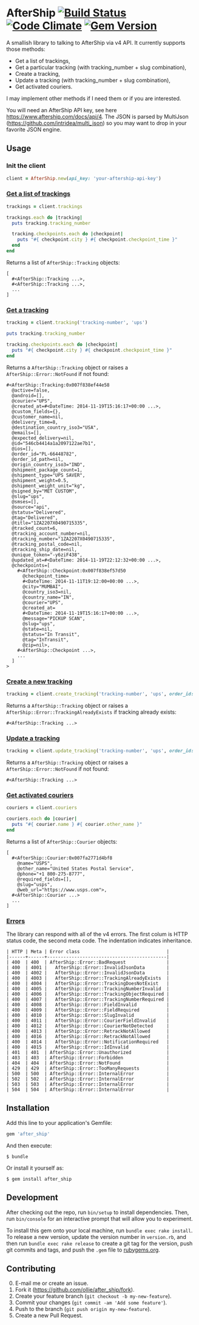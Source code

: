 # AfterShip [![Build Status](https://img.shields.io/travis/ollie/after_ship/master.svg)](https://travis-ci.org/ollie/after_ship) [![Code Climate](https://img.shields.io/codeclimate/github/ollie/after_ship.svg)](https://codeclimate.com/github/ollie/after_ship) [![Gem Version](https://img.shields.io/gem/v/after_ship.svg)](https://rubygems.org/gems/after_ship)

A smallish library to talking to AfterShip via v4 API. It currently supports
those methods:

* Get a list of trackings,
* Get a particular tracking (with tracking_number + slug combination),
* Create a tracking,
* Update a tracking (with tracking_number + slug combination),
* Get activated couriers.

I may implement other methods if I need them or if you are interested.

You will need an AfterShip API key, see here https://www.aftership.com/docs/api/4.
The JSON is parsed by MultiJson (https://github.com/intridea/multi_json) so
you may want to drop in your favorite JSON engine.

## Usage

### Init the client

```ruby
client = AfterShip.new(api_key: 'your-aftership-api-key')
```

### [Get a list of trackings][trackings_url]

```ruby
trackings = client.trackings

trackings.each do |tracking|
  puts tracking.tracking_number

  tracking.checkpoints.each do |checkpoint|
    puts "#{ checkpoint.city } #{ checkpoint.checkpoint_time }"
  end
end
```

Returns a list of `AfterShip::Tracking` objects:

```
[
  #<AfterShip::Tracking ...>,
  #<AfterShip::Tracking ...>,
  ...
]
```

### [Get a tracking][tracking_url]

```ruby
tracking = client.tracking('tracking-number', 'ups')

puts tracking.tracking_number

tracking.checkpoints.each do |checkpoint|
  puts "#{ checkpoint.city } #{ checkpoint.checkpoint_time }"
end
```

Returns a `AfterShip::Tracking` object or raises a `AfterShip::Error::NotFound` if not found:

```
#<AfterShip::Tracking:0x007f838ef44e58
  @active=false,
  @android=[],
  @courier="UPS",
  @created_at=#<DateTime: 2014-11-19T15:16:17+00:00 ...>,
  @custom_fields={},
  @customer_name=nil,
  @delivery_time=8,
  @destination_country_iso3="USA",
  @emails=[],
  @expected_delivery=nil,
  @id="546cb4414a1a2097122ae7b1",
  @ios=[],
  @order_id="PL-66448782",
  @order_id_path=nil,
  @origin_country_iso3="IND",
  @shipment_package_count=1,
  @shipment_type="UPS SAVER",
  @shipment_weight=0.5,
  @shipment_weight_unit="kg",
  @signed_by="MET CUSTOM",
  @slug="ups",
  @smses=[],
  @source="api",
  @status="Delivered",
  @tag="Delivered",
  @title="1ZA2207X0490715335",
  @tracked_count=6,
  @tracking_account_number=nil,
  @tracking_number="1ZA2207X0490715335",
  @tracking_postal_code=nil,
  @tracking_ship_date=nil,
  @unique_token="-y6ziF438",
  @updated_at=#<DateTime: 2014-11-19T22:12:32+00:00 ...>,
  @checkpoints=[
    #<AfterShip::Checkpoint:0x007f838ef57d50
      @checkpoint_time=
      #<DateTime: 2014-11-11T19:12:00+00:00 ...>,
      @city="MUMBAI",
      @country_iso3=nil,
      @country_name="IN",
      @courier="UPS",
      @created_at=
      #<DateTime: 2014-11-19T15:16:17+00:00 ...>,
      @message="PICKUP SCAN",
      @slug="ups",
      @state=nil,
      @status="In Transit",
      @tag="InTransit",
      @zip=nil>,
    #<AfterShip::Checkpoint ...>,
    ...
  ]
>
```

### [Create a new tracking][create_tracking_url]

```ruby
tracking = client.create_tracking('tracking-number', 'ups', order_id: 'external-id')
```

Returns a `AfterShip::Tracking` object or raises a `AfterShip::Error::TrackingAlreadyExists`
if tracking already exists:

```
#<AfterShip::Tracking ...>
```

### [Update a tracking][update_tracking_url]

```ruby
tracking = client.update_tracking('tracking-number', 'ups', order_id: 'external-id')
```

Returns a `AfterShip::Tracking` object or raises a `AfterShip::Error::NotFound` if not found:

```
#<AfterShip::Tracking ...>
```

### [Get activated couriers][couriers_url]

```ruby
couriers = client.couriers

couriers.each do |courier|
  puts "#{ courier.name } #{ courier.other_name }"
end
```

Returns a list of `AfterShip::Courier` objects:

```
[
  #<AfterShip::Courier:0x007fa2771d4bf8
    @name="USPS",
    @other_name="United States Postal Service",
    @phone="+1 800-275-8777",
    @required_fields=[],
    @slug="usps",
    @web_url="https://www.usps.com">,
  #<AfterShip::Courier ...>
  ...
]
```

### [Errors][errors_url]

The library can respond with all of the v4 errors. The first colum is
HTTP status code, the second meta code. The indentation indicates inheritance.

```
| HTTP | Meta | Error class                                |
|------+------+--------------------------------------------|
| 400  | 400  | AfterShip::Error::BadRequest               |
| 400  | 4001 |   AfterShip::Error::InvalidJsonData        |
| 400  | 4002 |   AfterShip::Error::InvalidJsonData        |
| 400  | 4003 |   AfterShip::Error::TrackingAlreadyExists  |
| 400  | 4004 |   AfterShip::Error::TrackingDoesNotExist   |
| 400  | 4005 |   AfterShip::Error::TrackingNumberInvalid  |
| 400  | 4006 |   AfterShip::Error::TrackingObjectRequired |
| 400  | 4007 |   AfterShip::Error::TrackingNumberRequired |
| 400  | 4008 |   AfterShip::Error::FieldInvalid           |
| 400  | 4009 |   AfterShip::Error::FieldRequired          |
| 400  | 4010 |   AfterShip::Error::SlugInvalid            |
| 400  | 4011 |   AfterShip::Error::CourierFieldInvalid    |
| 400  | 4012 |   AfterShip::Error::CourierNotDetected     |
| 400  | 4013 |   AfterShip::Error::RetrackNotAllowed      |
| 400  | 4016 |   AfterShip::Error::RetrackNotAllowed      |
| 400  | 4014 |   AfterShip::Error::NotificationRequired   |
| 400  | 4015 |   AfterShip::Error::IdInvalid              |
| 401  | 401  | AfterShip::Error::Unauthorized             |
| 403  | 403  | AfterShip::Error::Forbidden                |
| 404  | 404  | AfterShip::Error::NotFound                 |
| 429  | 429  | AfterShip::Error::TooManyRequests          |
| 500  | 500  | AfterShip::Error::InternalError            |
| 502  | 502  | AfterShip::Error::InternalError            |
| 503  | 503  | AfterShip::Error::InternalError            |
| 504  | 504  | AfterShip::Error::InternalError            |
```

## Installation

Add this line to your application's Gemfile:

```ruby
gem 'after_ship'
```

And then execute:

    $ bundle

Or install it yourself as:

    $ gem install after_ship

## Development

After checking out the repo, run `bin/setup` to install dependencies. Then, run `bin/console` for an interactive prompt that will allow you to experiment.

To install this gem onto your local machine, run `bundle exec rake install`. To release a new version, update the version number in `version.rb`, and then run `bundle exec rake release` to create a git tag for the version, push git commits and tags, and push the `.gem` file to [rubygems.org](https://rubygems.org).

## Contributing

0. E-mail me or create an issue.
1. Fork it (https://github.com/ollie/after_ship/fork).
2. Create your feature branch (`git checkout -b my-new-feature`).
3. Commit your changes (`git commit -am 'Add some feature'`).
4. Push to the branch (`git push origin my-new-feature`).
5. Create a new Pull Request.

[trackings_url]:       https://www.aftership.com/docs/api/4/trackings/get-trackings
[tracking_url]:        https://www.aftership.com/docs/api/4/trackings/get-trackings-slug-tracking_number
[create_tracking_url]: https://www.aftership.com/docs/api/4/trackings/post-trackings
[update_tracking_url]: https://www.aftership.com/docs/api/4/trackings/put-trackings-slug-tracking_number
[couriers_url]:        https://www.aftership.com/docs/api/4/couriers/get-couriers
[errors_url]:          https://www.aftership.com/docs/api/4/errors
